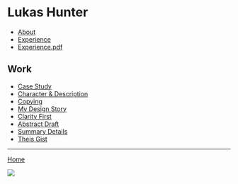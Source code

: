 
# Lukas Hunter

- [About](about)
- [Experience](cv-2020-lhunter)
- [Experience.pdf](cv-2020-hunter.pdf)

## Work

- [Case Study](case-study)
- [Character & Description](01-character-description)
- [Copying](copying-chapter-6)
- [My Design Story](05-presentation-storytelling)
- [Clarity First](06-clarity-first) 
- [Abstract Draft](07-abstract-draft)
- [Summary Details](08-summary-details)
- [Theis Gist](Presentation.pdf)

- - -

[Home](https://github.com/luke-b-hunter/ajvot3)

![](05-img/cau-homepage.png)
